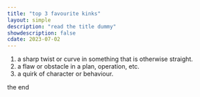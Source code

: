 ```yaml
---
title: "top 3 favourite kinks"
layout: simple
description: "read the title dummy"
showdescription: false
cdate: 2023-07-02
---
```


1. a sharp twist or curve in something that is otherwise straight.
2. a flaw or obstacle in a plan, operation, etc.
3. a quirk of character or behaviour.

the end
